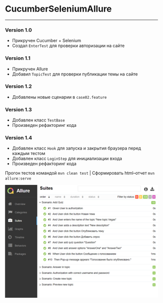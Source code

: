 # CucumberSeleniumAllure
------
### Version 1.0

* Прикручен Cucumber + Selenium
* Создал `EnterTest` для проверки авторизации на сайте

### Version 1.1

* Прикручен Allure
* Добавил `TopicTest` для проверки публикации темы на сайте

### Version 1.2

* Добавлены новые сценарии в `case02.feature`

### Version 1.3

* Добавлен класс `TestBase`
* Произведен рефакторинг кода

### Version 1.4

* Добавлен класс `Hook` для запуска и закрытия браузера перед каждым тестом
* Добавлен класс `LoginStep` для инициализации входа
* Произведен рефакторинг кода

Прогон тестов командой `mvn clean test` | Cформировать html–отчет `mvn allure:serve`

![Image alt](https://github.com/J-Vegas/CucumberSeleniumAllure/blob/master/allurereport.png)


